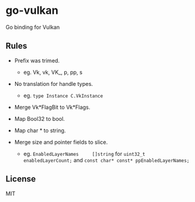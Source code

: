 # go-vulkan
Go binding for Vulkan

## Rules

- Prefix was trimed.

  - eg. Vk, vk, VK_, p, pp, s


- No translation for handle types.

  - eg. `type Instance C.VkInstance`


- Merge Vk\*FlagBit to Vk\*Flags.

- Map Bool32 to bool.

- Map char * to string.

- Merge size and pointer fields to slice.
  - eg. `EnabledLayerNames     []string` for `uint32_t enabledLayerCount;` and `const char* const* ppEnabledLayerNames;`


## License
MIT

